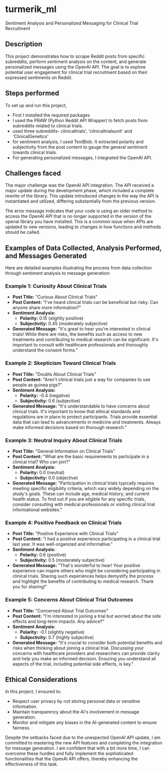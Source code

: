 # turmerik_ml
Sentiment Analysis and Personalized Messaging for Clinical Trial Recruitment

## Description

This project demonstrates how to scrape Reddit posts from specific subreddits, perform sentiment analysis on the content, and generate personalized messages using the OpenAI API. The goal is to explore potential user engagement for clinical trial recruitment based on their expressed sentiments on Reddit.

## Steps performed

To set up and run this project, 

- First I installed the required packages
- I used the PRAW (Python Reddit API Wrapper) to fetch posts from subreddits related to clinical trials. 
- used three subreddits- clinicaltrials', 'clinicaltrialsunit' and 'ClinicalGenetics'
- for sentiment analysis, I used TextBlob. It extracted polarity and subjectivity from the post content to gauge the general sentiment towards clinical trials.
- For generating personalized messages, I integrated the OpenAI API.

## Challenges faced
The major challenge was the OpenAI API integration. The API received a major update during the development phase, which included a complete rewrite of the library. This update introduced changes in the way the API is instantiated and utilized, differing substantially from the previous version.


The error message indicates that your code is using an older method to access the OpenAI API that is no longer supported in the version of the openai library you have installed. This is a common issue when APIs are updated to new versions, leading to changes in how functions and methods should be called.


## Examples of Data Collected, Analysis Performed, and Messages Generated

Here are detailed examples illustrating the process from data collection through sentiment analysis to message generation:

### Example 1: Curiosity About Clinical Trials

- **Post Title:** "Curious About Clinical Trials"
- **Post Content:** "I've heard clinical trials can be beneficial but risky. Can anyone share more information?"
- **Sentiment Analysis:**
  - **Polarity:** 0.15 (slightly positive)
  - **Subjectivity:** 0.45 (moderately subjective)
- **Generated Message:** "It's great to hear you're interested in clinical trials! While there are risks, the benefits such as access to new treatments and contributing to medical research can be significant. It's important to consult with healthcare professionals and thoroughly understand the consent forms."

### Example 2: Skepticism Toward Clinical Trials

- **Post Title:** "Doubts About Clinical Trials"
- **Post Content:** "Aren't clinical trials just a way for companies to use people as guinea pigs?"
- **Sentiment Analysis:**
  - **Polarity:** -0.4 (negative)
  - **Subjectivity:** 0.6 (subjective)
- **Generated Message:** "It's understandable to have concerns about clinical trials. It's important to know that ethical standards and regulations are in place to protect participants. Trials provide essential data that can lead to advancements in medicine and treatments. Always make informed decisions based on thorough research."

### Example 3: Neutral Inquiry About Clinical Trials

- **Post Title:** "General Information on Clinical Trials"
- **Post Content:** "What are the basic requirements to participate in a clinical trial? Who can join?"
- **Sentiment Analysis:**
  - **Polarity:** 0.0 (neutral)
  - **Subjectivity:** 0.0 (objective)
- **Generated Message:** "Participation in clinical trials typically requires meeting specific eligibility criteria, which vary widely depending on the study's goals. These can include age, medical history, and current health status. To find out if you are eligible for any specific trials, consider consulting with medical professionals or visiting clinical trial informational websites."

### Example 4: Positive Feedback on Clinical Trials

- **Post Title:** "Positive Experience with Clinical Trials"
- **Post Content:** "I had a positive experience participating in a clinical trial last year. It was well-organized and informative."
- **Sentiment Analysis:**
  - **Polarity:** 0.6 (positive)
  - **Subjectivity:** 0.5 (moderately subjective)
- **Generated Message:** "That's wonderful to hear! Your positive experience can inspire others who might be considering participating in clinical trials. Sharing such experiences helps demystify the process and highlight the benefits of contributing to medical research. Thank you for sharing!"

### Example 5: Concerns About Clinical Trial Outcomes

- **Post Title:** "Concerned About Trial Outcomes"
- **Post Content:** "I'm interested in joining a trial but worried about the side effects and long-term impacts. Any advice?"
- **Sentiment Analysis:**
  - **Polarity:** -0.1 (slightly negative)
  - **Subjectivity:** 0.7 (highly subjective)
- **Generated Message:** "It's crucial to consider both potential benefits and risks when thinking about joining a clinical trial. Discussing your concerns with healthcare providers and researchers can provide clarity and help you make an informed decision. Ensuring you understand all aspects of the trial, including potential side effects, is key."



## Ethical Considerations

In this project, I ensured to:
- Respect user privacy by not storing personal data or sensitive information.
- Maintain transparency about the AI's involvement in message generation.
- Monitor and mitigate any biases in the AI-generated content to ensure fairness.



Despite the setbacks faced due to the unexpected OpenAI API update, I am committed to mastering the new API features and completing the integration for message generation. I am confident that with a bit more time, I can overcome these hurdles and fully implement the sophisticated functionalities that the OpenAI API offers, thereby enhancing the effectiveness of this task.



